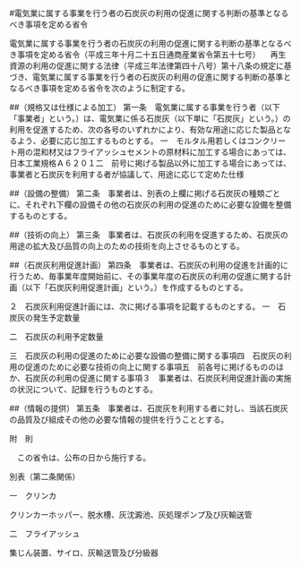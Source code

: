 #電気業に属する事業を行う者の石炭灰の利用の促進に関する判断の基準となるべき事項を定める省令


電気業に属する事業を行う者の石炭灰の利用の促進に関する判断の基準となるべき事項を定める省令（平成三年十月二十五日通商産業省令第五十七号）
　再生資源の利用の促進に関する法律（平成三年法律第四十八号）第十八条の規定に基づき、電気業に属する事業を行う者の石炭灰の利用の促進に関する判断の基準となるべき事項を定める省令を次のように制定する。

##（規格又は仕様による加工）
第一条　電気業に属する事業を行う者（以下「事業者」という。）は、電気業に係る石炭灰（以下単に「石炭灰」という。）の利用を促進するため、次の各号のいずれかにより、有効な用途に応じた製品となるよう、必要に応じ加工するものとする。
一　モルタル用若しくはコンクリート用の混和材又はフライアッシュセメントの原材料に加工する場合にあっては、日本工業規格Ａ６２０１二　前号に掲げる製品以外に加工する場合にあっては、事業者と石炭灰を利用する者が協議して、用途に応じて定めた仕様




##（設備の整備）
第二条　事業者は、別表の上欄に掲げる石炭灰の種類ごとに、それぞれ下欄の設備その他の石炭灰の利用の促進のために必要な設備を整備するものとする。



##（技術の向上）
第三条　事業者は、石炭灰の利用を促進するため、石炭灰の用途の拡大及び品質の向上のための技術を向上させるものとする。



##（石炭灰利用促進計画）
第四条　事業者は、石炭灰の利用の促進を計画的に行うため、毎事業年度開始前に、その事業年度の石炭灰の利用の促進に関する計画（以下「石炭灰利用促進計画」という。）を作成するものとする。

２　石炭灰利用促進計画には、次に掲げる事項を記載するものとする。
一　石炭灰の発生予定数量

二　石炭灰の利用予定数量

三　石炭灰の利用の促進のために必要な設備の整備に関する事項四　石炭灰の利用の促進のために必要な技術の向上に関する事項五　前各号に掲げるもののほか、石炭灰の利用の促進に関する事項３　事業者は、石炭灰利用促進計画の実施の状況について、記録を行うものとする。



##（情報の提供）
第五条　事業者は、石炭灰を利用する者に対し、当該石炭灰の品質及び組成その他の必要な情報の提供を行うこととする。




附　則


　この省令は、公布の日から施行する。


別表（第二条関係）




一　クリンカ

クリンカーホッパー、脱水槽、灰沈澱池、灰処理ポンプ及び灰輸送管




二　フライアッシュ

集じん装置、サイロ、灰輸送管及び分級器







